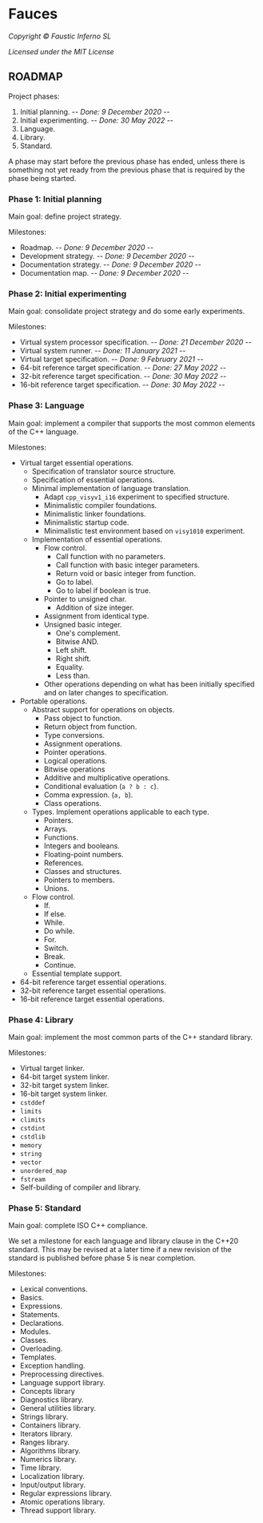 # Fauces

*Copyright © Faustic Inferno SL*

*Licensed under the MIT License*

## ROADMAP

Project phases:

1. Initial planning. -- *Done: 9 December 2020* --
2. Initial experimenting. -- *Done: 30 May 2022* --
3. Language.
4. Library.
5. Standard.

A phase may start before the previous phase has ended, unless there is something
not yet ready from the previous phase that is required by the phase being
started.

### Phase 1: Initial planning

Main goal: define project strategy.

Milestones:

* Roadmap. -- *Done: 9 December 2020* --
* Development strategy. -- *Done: 9 December 2020* --
* Documentation strategy. -- *Done: 9 December 2020* --
* Documentation map. -- *Done: 9 December 2020* --

### Phase 2: Initial experimenting

Main goal: consolidate project strategy and do some early experiments.

Milestones:

* Virtual system processor specification. -- *Done: 21 December 2020* --
* Virtual system runner. -- *Done: 11 January 2021* --
* Virtual target specification. -- *Done: 9 February 2021* --
* 64-bit reference target specification. -- *Done: 27 May 2022* --
* 32-bit reference target specification. -- *Done: 30 May 2022* --
* 16-bit reference target specification. -- *Done: 30 May 2022* --

### Phase 3: Language

Main goal: implement a compiler that supports the most common elements of the
C++ language.

Milestones:

* Virtual target essential operations.
    * Specification of translator source structure.
    * Specification of essential operations.
    * Minimal implementation of language translation.
        * Adapt `cpp_visyv1_i16` experiment to specified structure.
        * Minimalistic compiler foundations.
        * Minimalistic linker foundations.
        * Minimalistic startup code.
        * Minimalistic test environment based on `visy1010` experiment.
    * Implementation of essential operations.
        * Flow control.
            * Call function with no parameters.
            * Call function with basic integer parameters.
            * Return void or basic integer from function.
            * Go to label.
            * Go to label if boolean is true.
        * Pointer to unsigned char.
            * Addition of size integer.
        * Assignment from identical type.
        * Unsigned basic integer.
            * One's complement.
            * Bitwise AND.
            * Left shift.
            * Right shift.
            * Equality.
            * Less than.
        * Other operations depending on what has been initially specified and on later changes to specification.
* Portable operations.
    * Abstract support for operations on objects.
        * Pass object to function.
        * Return object from function.
        * Type conversions.
        * Assignment operations.
        * Pointer operations.
        * Logical operations.
        * Bitwise operations 
        * Additive and multiplicative operations.
        * Conditional evaluation (`a ? b : c`).
        * Comma expression. (`a, b`).
        * Class operations.
    * Types. Implement operations applicable to each type.
        * Pointers.
        * Arrays.
        * Functions.
        * Integers and booleans.
        * Floating-point numbers.
        * References.
        * Classes and structures.
        * Pointers to members.
        * Unions.
    * Flow control.
        * If.
        * If else.
        * While.
        * Do while.
        * For.
        * Switch.
        * Break.
        * Continue.
    * Essential template support.
* 64-bit reference target essential operations.
* 32-bit reference target essential operations.
* 16-bit reference target essential operations.

### Phase 4: Library

Main goal: implement the most common parts of the C++ standard library.

Milestones:

* Virtual target linker.
* 64-bit target system linker.
* 32-bit target system linker.
* 16-bit target system linker.
* `cstddef`
* `limits`
* `climits`
* `cstdint`
* `cstdlib`
* `memory`
* `string`
* `vector`
* `unordered_map`
* `fstream`
* Self-building of compiler and library.

### Phase 5: Standard

Main goal: complete ISO C++ compliance.

We set a milestone for each language and library clause in the C++20 standard.
This may be revised at a later time if a new revision of the standard is
published before phase 5 is near completion.

Milestones:

* Lexical conventions.
* Basics.
* Expressions.
* Statements.
* Declarations.
* Modules.
* Classes.
* Overloading.
* Templates.
* Exception handling.
* Preprocessing directives.
* Language support library.
* Concepts library
* Diagnostics library.
* General utilities library.
* Strings library.
* Containers library.
* Iterators library.
* Ranges library.
* Algorithms library.
* Numerics library.
* Time library.
* Localization library.
* Input/output library.
* Regular expressions library.
* Atomic operations library.
* Thread support library.
